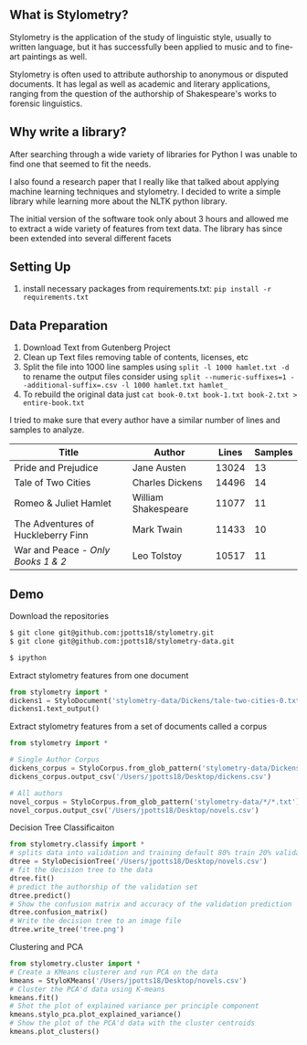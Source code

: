 ## What is Stylometry?

Stylometry is the application of the study of linguistic style, usually to written language, but it has successfully been applied to music and to fine-art paintings as well.

Stylometry is often used to attribute authorship to anonymous or disputed documents. It has legal as well as academic and literary applications, ranging from the question of the authorship of Shakespeare's works to forensic linguistics.

## Why write a library?

After searching through a wide variety of libraries for Python I was unable to find one that seemed to fit the needs. 

I also found a research paper that I really like that talked about applying machine learning techniques and stylometry. I decided to write a simple library while learning more about the NLTK python library. 

The initial version of the software took only about 3 hours and allowed me to extract a wide variety of features from text data. The library has since been extended into several different facets

## Setting Up

1. install necessary packages from requirements.txt: ``pip install -r requirements.txt``

## Data Preparation

1. Download Text from Gutenberg Project
2. Clean up Text files removing table of contents, licenses, etc
3. Split the file into 1000 line samples using ``split -l 1000 hamlet.txt -d`` to rename the output files consider using ``split --numeric-suffixes=1 --additional-suffix=.csv -l 1000 hamlet.txt hamlet_``
4. To rebuild the original data just ``cat book-0.txt book-1.txt book-2.txt > entire-book.txt``

I tried to make sure that every author have a similar number of lines and samples to analyze.

| Title | Author | Lines | Samples |
--- | --- | --- | ---
| Pride and Prejudice | Jane Austen | 13024 | 13 |
| Tale of Two Cities | Charles Dickens | 14496 | 14 |
| Romeo & Juliet Hamlet | William Shakespeare | 11077 | 11 |
| The Adventures of Huckleberry Finn | Mark Twain | 11433 | 10 |
| War and Peace - *Only Books 1 & 2* | Leo Tolstoy | 10517 | 11 |

## Demo

Download the repositories

```bash
$ git clone git@github.com:jpotts18/stylometry.git
$ git clone git@github.com:jpotts18/stylometry-data.git

$ ipython
```
Extract stylometry features from one document

```python
from stylometry import *
dickens1 = StyloDocument('stylometry-data/Dickens/tale-two-cities-0.txt')
dickens1.text_output()
```
Extract stylometry features from a set of documents called a corpus

```python
from stylometry import *

# Single Author Corpus
dickens_corpus = StyloCorpus.from_glob_pattern('stylometry-data/Dickens/*.txt')
dickens_corpus.output_csv('/Users/jpotts18/Desktop/dickens.csv')

# All authors
novel_corpus = StyloCorpus.from_glob_pattern('stylometry-data/*/*.txt')
novel_corpus.output_csv('/Users/jpotts18/Desktop/novels.csv')
```

Decision Tree Classificaiton

```python
from stylometry.classify import *
# splits data into validation and training default 80% train 20% validation
dtree = StyloDecisionTree('/Users/jpotts18/Desktop/novels.csv')
# fit the decision tree to the data
dtree.fit()
# predict the authorship of the validation set
dtree.predict()
# Show the confusion matrix and accuracy of the validation prediction
dtree.confusion_matrix()
# Write the decision tree to an image file
dtree.write_tree('tree.png')
```

Clustering and PCA

```python
from stylometry.cluster import *
# Create a KMeans clusterer and run PCA on the data
kmeans = StyloKMeans('/Users/jpotts18/Desktop/novels.csv')
# Cluster the PCA'd data using K-means
kmeans.fit()
# Shot the plot of explained variance per principle component
kmeans.stylo_pca.plot_explained_variance()
# Show the plot of the PCA'd data with the cluster centroids
kmeans.plot_clusters()
```



